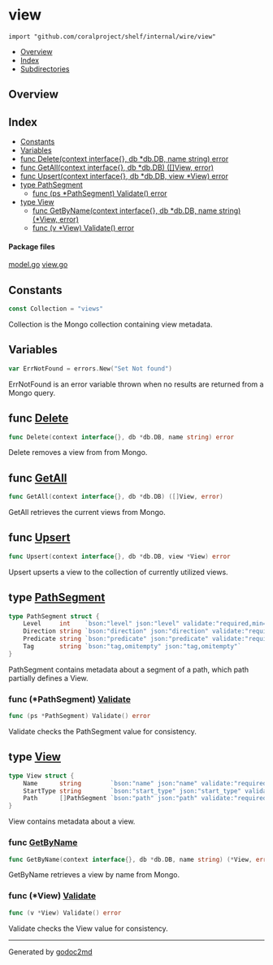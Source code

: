 

# view
`import "github.com/coralproject/shelf/internal/wire/view"`

* [Overview](#pkg-overview)
* [Index](#pkg-index)
* [Subdirectories](#pkg-subdirectories)

## <a name="pkg-overview">Overview</a>



## <a name="pkg-index">Index</a>
* [Constants](#pkg-constants)
* [Variables](#pkg-variables)
* [func Delete(context interface{}, db *db.DB, name string) error](#Delete)
* [func GetAll(context interface{}, db *db.DB) ([]View, error)](#GetAll)
* [func Upsert(context interface{}, db *db.DB, view *View) error](#Upsert)
* [type PathSegment](#PathSegment)
  * [func (ps *PathSegment) Validate() error](#PathSegment.Validate)
* [type View](#View)
  * [func GetByName(context interface{}, db *db.DB, name string) (*View, error)](#GetByName)
  * [func (v *View) Validate() error](#View.Validate)


#### <a name="pkg-files">Package files</a>
[model.go](/src/github.com/coralproject/shelf/internal/wire/view/model.go) [view.go](/src/github.com/coralproject/shelf/internal/wire/view/view.go) 


## <a name="pkg-constants">Constants</a>
``` go
const Collection = "views"
```
Collection is the Mongo collection containing view metadata.


## <a name="pkg-variables">Variables</a>
``` go
var ErrNotFound = errors.New("Set Not found")
```
ErrNotFound is an error variable thrown when no results are returned from a Mongo query.



## <a name="Delete">func</a> [Delete](/src/target/view.go?s=2458:2520#L81)
``` go
func Delete(context interface{}, db *db.DB, name string) error
```
Delete removes a view from from Mongo.



## <a name="GetAll">func</a> [GetAll](/src/target/view.go?s=1218:1277#L36)
``` go
func GetAll(context interface{}, db *db.DB) ([]View, error)
```
GetAll retrieves the current views from Mongo.



## <a name="Upsert">func</a> [Upsert](/src/target/view.go?s=487:548#L10)
``` go
func Upsert(context interface{}, db *db.DB, view *View) error
```
Upsert upserts a view to the collection of currently utilized views.




## <a name="PathSegment">type</a> [PathSegment](/src/target/model.go?s=517:838#L12)
``` go
type PathSegment struct {
    Level     int    `bson:"level" json:"level" validate:"required,min=1"`
    Direction string `bson:"direction" json:"direction" validate:"required,min=2"`
    Predicate string `bson:"predicate" json:"predicate" validate:"required,min=1"`
    Tag       string `bson:"tag,omitempty" json:"tag,omitempty"`
}
```
PathSegment contains metadata about a segment of a path,
which path partially defines a View.










### <a name="PathSegment.Validate">func</a> (\*PathSegment) [Validate](/src/target/model.go?s=898:937#L20)
``` go
func (ps *PathSegment) Validate() error
```
Validate checks the PathSegment value for consistency.




## <a name="View">type</a> [View](/src/target/model.go?s=1056:1319#L28)
``` go
type View struct {
    Name      string        `bson:"name" json:"name" validate:"required,min=3"`
    StartType string        `bson:"start_type" json:"start_type" validate:"required,min=3"`
    Path      []PathSegment `bson:"path" json:"path" validate:"required,min=1"`
}
```
View contains metadata about a view.







### <a name="GetByName">func</a> [GetByName](/src/target/view.go?s=1801:1875#L58)
``` go
func GetByName(context interface{}, db *db.DB, name string) (*View, error)
```
GetByName retrieves a view by name from Mongo.





### <a name="View.Validate">func</a> (\*View) [Validate](/src/target/model.go?s=1372:1403#L35)
``` go
func (v *View) Validate() error
```
Validate checks the View value for consistency.








- - -
Generated by [godoc2md](http://godoc.org/github.com/davecheney/godoc2md)
